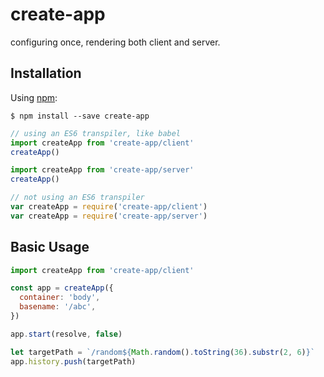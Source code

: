 # create-app
configuring once, rendering both client and server.

## Installation

Using [npm](https://www.npmjs.com/):

    $ npm install --save create-app

```js
// using an ES6 transpiler, like babel
import createApp from 'create-app/client'
createApp()

import createApp from 'create-app/server'
createApp()

// not using an ES6 transpiler
var createApp = require('create-app/client')
var createApp = require('create-app/server')
```

## Basic Usage
```js
import createApp from 'create-app/client'

const app = createApp({
  container: 'body',
  basename: '/abc',
})

app.start(resolve, false)

let targetPath = `/random${Math.random().toString(36).substr(2, 6)}`
app.history.push(targetPath)
```